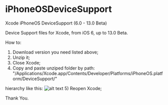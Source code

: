 # iPhoneOSDeviceSupport
Xcode iPhoneOS DeviceSupport (6.0 - 13.0 Beta)

Device Support files for Xcode, from iOS 6, up to 13.0 Beta.

How to:

1) Download version you need listed above;
2) Unzip it;
3) Close Xcode;
4) Copy and paste unziped folder by path: "/Applications/Xcode.app/Contents/Developer/Platforms/iPhoneOS.platform/DeviceSupport/" 

hierarchy like this:
![alt text](https://github.com/filsv/watchOSDeviceSupport/raw/master/Screen%20Shot%202019-08-02%20at%2015.05.08.png)
5) Reopen Xcode;

Thank You.
